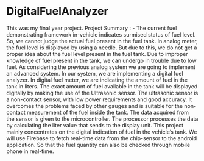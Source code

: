 # DigitalFuelAnalyzer
This was my final year project.
Project Summary : - 
The current fuel demonstrating framework in-vehicle indicates surmised status of fuel level.  So, we cannot judge the actual fuel present in the fuel tank. In analog meter, the fuel level is displayed by using a needle. But due to this, we do not get a proper idea about the fuel level present in the fuel tank. Due to improper knowledge of fuel present in the tank, we can undergo in trouble due to low fuel. As considering the previous analog system we are going to implement an advanced system. In our system, we are implementing a digital fuel analyzer. In digital fuel meter, we are indicating the amount of fuel in the tank in liters. The exact amount of fuel available in the tank will be displayed digitally by making the use of the Ultrasonic sensor. The ultrasonic sensor is a non-contact sensor, with low power requirements and good accuracy. It overcomes the problems faced by other gauges and is suitable for the non-contact measurement of the fuel inside the tank. The data acquired from the sensor is given to the microcontroller. The processor processes the data by calculating the liter value that sends to the display unit. This project mainly concentrates on the digital indication of fuel in the vehicle’s tank. We will use Firebase to fetch real-time data from the chip-sensor to the android application. So that the fuel quantity can also be checked through mobile phone in real-time. 
